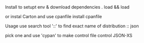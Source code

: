 Install
to setupt env & download dependencies
. load && load

or instal Carton and use cpanfile
install cpanfile


Usage
use search tool '::' to find exact name of distribution
:: json

pick one and use 'cypan' to make control file
control JSON-XS
